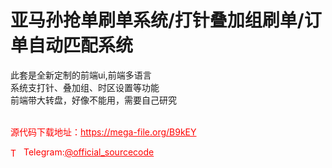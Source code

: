 # 亚马孙抢单刷单系统/打针叠加组刷单/订单自动匹配系统

此套是全新定制的前端ui,前端多语言<br>系统支打针、叠加组、时区设置等功能<br>前端带大转盘，好像不能用，需要自己研究<br><br>


<p style="color: red;">源代码下载地址：<a href="https://mega-file.org/B9kEY" style="color: red;">https://mega-file.org/B9kEY</a></p><p style="color: red;"><img src="https://cdn-icons-png.flaticon.com/512/2111/2111646.png" alt="Telegram Icon" style="width: 16px; vertical-align: middle; margin-right: 5px;">Telegram:<a href="https://t.me/official_sourcecode" style="color: red;">@official_sourcecode</a></p>